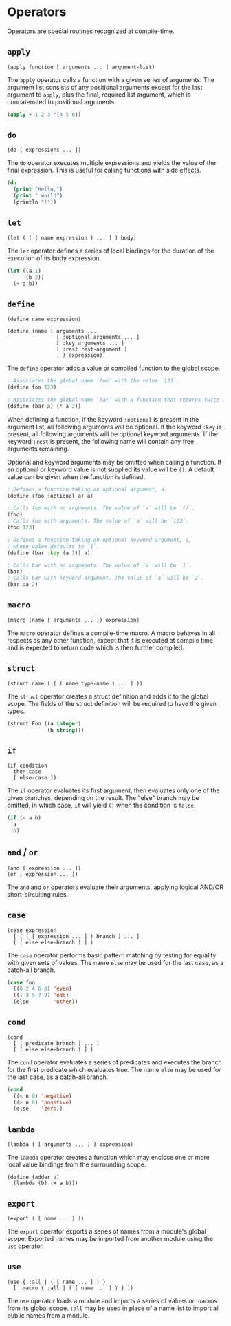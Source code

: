 # Operators

Operators are special routines recognized at compile-time.

## `apply`

```
(apply function [ arguments ... ] argument-list)
```

The `apply` operator calls a function with a given series of arguments.
The argument list consists of any positional arguments except for the last
argument to `apply`, plus the final, required list argument, which is
concatenated to positional arguments.

```lisp
(apply + 1 2 3 '(4 5 6))
```

## `do`

```
(do [ expressions ... ])
```

The `do` operator executes multiple expressions and yields the value of the
final expression. This is useful for calling functions with side effects.

```lisp
(do
  (print "Hello,")
  (print " world")
  (println "!"))
```

## `let`

```
(let ( [ ( name expression ) ... ] ) body)
```

The `let` operator defines a series of local bindings for the duration of the
execution of its body expression.

```lisp
(let ((a 1)
      (b 2))
  (+ a b))
```

## `define`

```
(define name expression)

(define (name [ arguments ...
                [ :optional arguments ... ]
                [ :key arguments ... ]
                [ :rest rest-argument ]
                ] ) expression)
```

The `define` operator adds a value or compiled function to the global scope.

```lisp
; Associates the global name `foo` with the value `123`.
(define foo 123)

; Associates the global name `bar` with a function that returns twice its input.
(define (bar a) (* a 2))
```

When defining a function, if the keyword `:optional` is present in the argument
list, all following arguments will be optional. If the keyword `:key` is present,
all following arguments will be optional keyword arguments. If the keyword
`:rest` is present, the following name will contain any free arguments remaining.

Optional and keyword arguments may be omitted when calling a function.
If an optional or keyword value is not supplied its value will be `()`.
A default value can be given when the function is defined.

```lisp
; Defines a function taking an optional argument, a.
(define (foo :optional a) a)

; Calls foo with no arguments. The value of `a` will be `()`.
(foo)
; Calls foo with arguments. The value of `a` will be `123`.
(foo 123)

; Defines a function taking an optional keyword argument, a,
; whose value defaults to `1`.
(define (bar :key (a 1)) a)

; Calls bar with no arguments. The value of `a` will be `1`.
(bar)
; Calls bar with keyword argument. The value of `a` will be `2`.
(bar :a 2)
```

## `macro`

```
(macro (name [ arguments ... ]) expression)
```

The `macro` operator defines a compile-time macro. A macro behaves in all
respects as any other function, except that it is executed at compile time
and is expected to return code which is then further compiled.

## `struct`

```
(struct name ( [ ( name type-name ) ... ] ))
```

The `struct` operator creates a struct definition and adds it to the global scope.
The fields of the struct definition will be required to have the given types.

```lisp
(struct Foo ((a integer)
             (b string)))
```

## `if`

```
(if condition
  then-case
  [ else-case ])
```

The `if` operator evaluates its first argument, then evaluates only one of the
given branches, depending on the result. The "else" branch may be omitted,
in which case, `if` will yield `()` when the condition is `false`.

```lisp
(if (< a b)
  a
  b)
```

## `and` / `or`

```
(and [ expression ... ])
(or [ expression ... ])
```

The `and` and `or` operators evaluate their arguments, applying logical AND/OR
short-circuiting rules.

## `case`

```
(case expression
  [ ( ( [ expression ... ] ) branch ) ... ]
  [ ( else else-branch ) ] )
```

The `case` operator performs basic pattern matching by testing for equality
with given sets of values. The name `else` may be used for the last case,
as a catch-all branch.

```lisp
(case foo
  ((0 2 4 6 8) 'even)
  ((1 3 5 7 9) 'odd)
  (else        'other))
```

## `cond`

```
(cond
  [ ( predicate branch ) ... ]
  [ ( else else-branch ) ] )
```

The `cond` operator evaluates a series of predicates and executes the branch
for the first predicate which evaluates true. The name `else` may be used for
the last case, as a catch-all branch.

```lisp
(cond
  ((< n 0) 'negative)
  ((> n 0) 'positive)
  (else    'zero))
```

## `lambda`

```
(lambda ( [ arguments ... ] ) expression)
```

The `lambda` operator creates a function which may enclose one or more local
value bindings from the surrounding scope.

```
(define (adder a)
  (lambda (b) (+ a b)))
```

## `export`

```
(export ( [ name ... ] ))
```

The `export` operator exports a series of names from a module's global scope.
Exported names may be imported from another module using the `use` operator.

## `use`

```
(use { :all | ( [ name ... ] ) }
  [ :macro { :all | ( [ name ... ] ) } ])
```

The `use` operator loads a module and imports a series of values or macros
from its global scope. `:all` may be used in place of a name list to import
all public names from a module.
